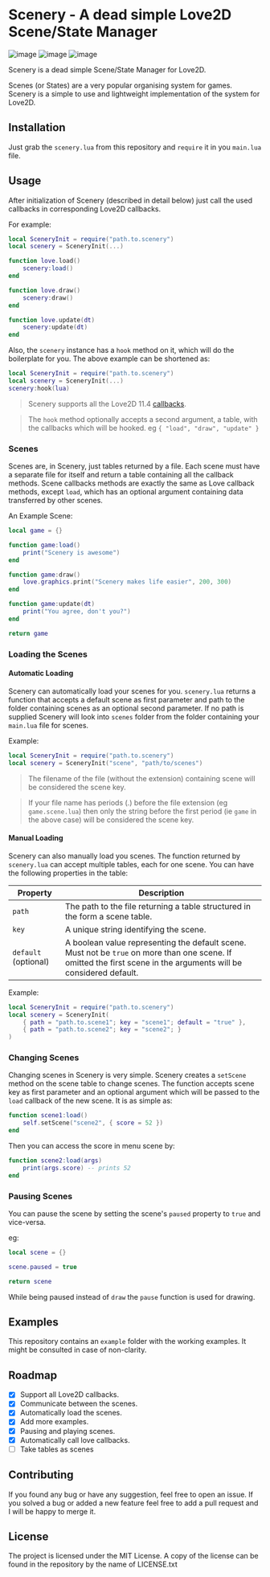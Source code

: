 # Scenery - A dead simple Love2D Scene/State Manager

![image](https://img.shields.io/badge/Lua-2C2D72?style=for-the-badge&logo=lua)
![image](https://img.shields.io/static/v1?label=L%C3%B6ve2D&message=11.4&labelColor=e64998&color=28abe3&style=for-the-badge)
![image](https://img.shields.io/badge/Version-0.4-blue?style=for-the-badge)

Scenery is a dead simple Scene/State Manager for Love2D.

Scenes (or States) are a very popular organising system for games. Scenery is a simple to use and lightweight implementation of the system for Love2D.

## Installation

Just grab the `scenery.lua` from this repository and `require` it in you `main.lua` file.

## Usage

After initialization of Scenery (described in detail below) just call the used callbacks in corresponding Love2D callbacks.

For example:
```lua
local SceneryInit = require("path.to.scenery")
local scenery = SceneryInit(...)

function love.load()
    scenery:load()
end

function love.draw()
    scenery:draw()
end

function love.update(dt)
    scenery:update(dt)
end
```
Also, the `scenery` instance has a `hook` method on it, which will do the boilerplate for you. The above example can be shortened as:
```lua
local SceneryInit = require("path.to.scenery")
local scenery = SceneryInit(...)
scenery:hook(lua)
```

> Scenery supports all the Love2D 11.4 [callbacks](https://love2d.org/wiki/Category:Callbacks).

> The `hook` method optionally accepts a second argument, a table, with the callbacks which will be hooked. eg `{ "load", "draw", "update" }`

### Scenes

Scenes are, in Scenery, just tables returned by a file. Each scene must have a separate file for itself and return a table containing all the callback methods. Scene callbacks methods are exactly the same as Love callback methods, except `load`, which has an optional argument containing data transferred by other scenes.

An Example Scene:
```lua
local game = {}

function game:load()
    print("Scenery is awesome")
end

function game:draw()
    love.graphics.print("Scenery makes life easier", 200, 300)
end

function game:update(dt)
    print("You agree, don't you?")
end

return game
```

### Loading the Scenes

#### Automatic Loading
Scenery can automatically load your scenes for you. `scenery.lua` returns a function that accepts a default scene as first parameter and path to the folder containing scenes as an optional second parameter. If no path is supplied Scenery will look into `scenes` folder from the folder containing your `main.lua` file for scenes.

Example:
```lua
local SceneryInit = require("path.to.scenery")
local scenery = SceneryInit("scene", "path/to/scenes")
```

> The filename of the file (without the extension) containing scene will be considered the scene key.

> If your file name has periods (.) before the file extension (eg `game.scene.lua`) then only the string before the first period (ie `game` in the above case) will be considered the scene key.

#### Manual Loading

Scenery can also manually load you scenes. The function returned by `scenery.lua` can accept multiple tables, each for one scene.
You can have the following properties in the table:

Property | Description
---------|------------
`path`   | The path to the file returning a table structured in the form a scene table.
`key`    | A unique string identifying the scene.
`default` (optional)| A boolean value representing the default scene. Must not be `true` on more than one scene. If omitted the first scene in the arguments will be considered default.

Example:
```lua
local SceneryInit = require("path.to.scenery")
local scenery = SceneryInit(
    { path = "path.to.scene1"; key = "scene1"; default = "true" },
    { path = "path.to.scene2"; key = "scene2"; }
)
```

### Changing Scenes

Changing scenes in Scenery is very simple. Scenery creates a `setScene` method on the scene table to change scenes. The function accepts scene key as first parameter and an optional argument which will be passed to the `load` callback of the new scene. It is as simple as:

```lua
function scene1:load()
    self.setScene("scene2", { score = 52 })
end
```

Then you can access the score in menu scene by:
```lua
function scene2:load(args)
    print(args.score) -- prints 52
end
```

### Pausing Scenes

You can pause the scene by setting the scene's `paused` property to `true` and vice-versa.

eg:
```lua
local scene = {}

scene.paused = true

return scene
```
While being paused instead of `draw` the `pause` function is used for drawing.

## Examples

This repository contains an `example` folder with the working examples. It might be consulted in case of non-clarity.

## Roadmap

- [X] Support all Love2D callbacks.
- [X] Communicate between the scenes.
- [X] Automatically load the scenes.
- [X] Add more examples.
- [X] Pausing and playing scenes.
- [X] Automatically call love callbacks.
- [ ] Take tables as scenes

## Contributing

If you found any bug or have any suggestion, feel free to open an issue. If you solved a bug or added a new feature feel free to add a pull request and I will be happy to merge it.

## License

The project is licensed under the MIT License. A copy of the license can be found in the repository by the name of LICENSE.txt